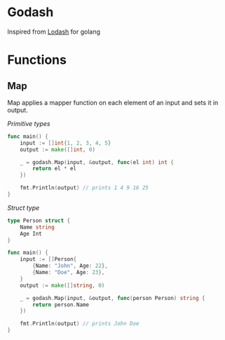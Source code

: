 # Godash

Inspired from [Lodash](https://github.com/lodash/lodash) for golang

# Functions

## Map

Map applies a mapper function on each element of an input and sets it in output. 

_Primitive types_

```go
func main() {
	input := []int{1, 2, 3, 4, 5}
	output := make([]int, 0)

	_ = godash.Map(input, &output, func(el int) int {
		return el * el
	})

	fmt.Println(output) // prints 1 4 9 16 25
}
```

_Struct type_

```go
type Person struct {
	Name string
	Age Int
}

func main() {
	input := []Person{
		{Name: "John", Age: 22},
		{Name: "Doe", Age: 23},
	}
	output := make([]string, 0)

	_ = godash.Map(input, &output, func(person Person) string {
		return person.Name
	})

	fmt.Println(output) // prints John Doe
}
```
